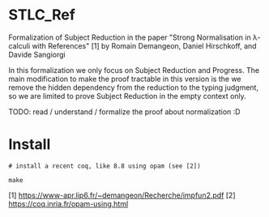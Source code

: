 # STLC_Ref
Formalization of Subject Reduction in the paper
"Strong Normalisation in λ-calculi with References" [1] 
by Romain Demangeon, Daniel Hirschkoff, and Davide Sangiorgi

In this formalization we only focus on Subject Reduction and Progress.
The main modification to make the proof tractable in this version is the
we remove the hidden dependency from the reduction to the typing judgment,
so we are limited to prove Subject Reduction in the empty context only.

TODO: read / understand / formalize the proof about normalization :D

# Install
```
# install a recent coq, like 8.8 using opam (see [2])

make
```

[1] https://www-apr.lip6.fr/~demangeon/Recherche/impfun2.pdf
[2] https://coq.inria.fr/opam-using.html
